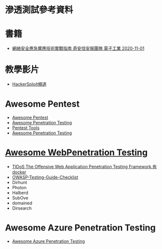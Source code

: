 # 滲透測試參考資料
# 書籍
- [網絡安全應急響應技術實戰指南 奇安信安服團隊 電子工業 2020-11-01](https://www.tenlong.com.tw/products/9787121398810?list_name=sp)
# 教學影片
- [HackerSploit頻道](https://www.youtube.com/HackerSploit)

# Awesome Pentest
- [Awesome Pentest](https://github.com/x0x8x/awesome-pentester)
- [Awesome Penetration Testing](https://github.com/Muhammd/Awesome-Pentest#docker-for-penetration-testing)
- [Pentest Tools](https://github.com/arch3rPro/PentestTools/tree/master)
- [Awesome Penetration Testing](https://github.com/enaqx/awesome-pentest)

# [Awesome WebPenetration Testing](https://github.com/anubi5egypt/awesome-web-pentest)
- [TIDoS The Offensive Web Application Penetration Testing Framework.有docker](https://github.com/0xInfection/TIDoS-Framework)
- [OWASP-Testing-Guide-Checklist](https://github.com/t3l3machus/OWASP-Testing-Guide-Checklist)
- Dirhunt
- Photon
- Halberd
- SubOve
- domained
- Dirsearch
# Awesome Azure Penetration Testing
- [Awesome Azure Penetration Testing](https://github.com/Kyuu-Ji/Awesome-Azure-Pentest)
